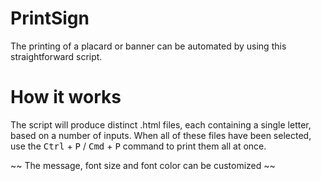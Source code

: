 # PrintSign
The printing of a placard or banner can be automated by using this straightforward script.

# How it works
The script will produce distinct .html files, each containing a single letter, based on a number of inputs. When all of these files have been selected, use the <kbd>Ctrl</kbd> + <kbd>P</kbd> / <kbd>Cmd</kbd> + <kbd>P</kbd> command to print them all at once.


~~ The message, font size and font color can be customized ~~
